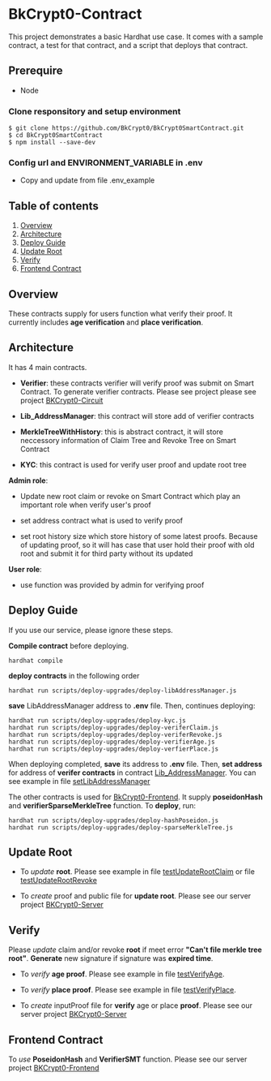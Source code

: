 # BkCrypt0-Contract

This project demonstrates a basic Hardhat use case. It comes with a sample contract, a test for that contract, and a script that deploys that contract.

## Prerequire
- Node

### Clone responsitory and setup environment

```
$ git clone https://github.com/BkCrypt0/BkCrypt0SmartContract.git
$ cd BkCrypt0SmartContract
$ npm install --save-dev
```

### Config url and ENVIRONMENT_VARIABLE in .env

- Copy and update from file .env_example

## Table of contents
1. [Overview](#Overview)
2. [Architecture](#Architecture)
3. [Deploy Guide](#Deploy-Guide)
4. [Update Root](#Update-Root)
5. [Verify](#Verify)
6. [Frontend Contract](#Frontend-Contract)
## Overview

These contracts supply for users function what verify their proof.
It currently includes **age verification** and **place verification**.

## Architecture

It has 4 main contracts.

+ **Verifier**: these contracts verifier will verify proof was submit on Smart Contract. To generate verifier contracts. Please see project please see project [BKCrypt0-Circuit](https://github.com/BkCrypt0/BkCrypt0-Circuit.git)

+ **Lib_AddressManager**: this contract will store add of verifier contracts

+ **MerkleTreeWithHistory**: this is abstract contract, it will store neccessory information of Claim Tree and Revoke Tree on Smart Contract

+ **KYC**: this contract is used for verify user proof and update root tree

**Admin role**:

- Update new root claim or revoke on Smart Contract which play an important role when verify user's proof

- set address contract what is used to verify proof

- set root history size which store history of some latest proofs. Because of updating proof, so it will has case that user hold their proof with old root and submit it for third party without its updated

**User role**:

- use function was provided by admin for verifying proof

## Deploy Guide

If you use our service, please ignore these steps.

**Compile contract** before deploying.

```
hardhat compile
```

**deploy contracts** in the following order

```
hardhat run scripts/deploy-upgrades/deploy-libAddressManager.js
```

**save** LibAddressManager address to **.env** file. Then, continues deploying:

```
hardhat run scripts/deploy-upgrades/deploy-kyc.js
hardhat run scripts/deploy-upgrades/deploy-veriferClaim.js
hardhat run scripts/deploy-upgrades/deploy-veriferRevoke.js
hardhat run scripts/deploy-upgrades/deploy-verifierAge.js
hardhat run scripts/deploy-upgrades/deploy-verfierPlace.js
```

When deploying completed, **save** its address to **.env** file. Then, **set address** for address of **verifer contracts** in contract [Lib_AddressManager](https://github.com/BkCrypt0/BkCrypto-Contract/blob/main/contracts/lib/Lib_AddressManager.sol). You can see example in file [setLibAddressManager](https://github.com/BkCrypt0/BkCrypto-Contract/tree/main/scripts/sdk/examples/setLibAddressManager.js)

The other contracts is used for [BkCrypt0-Frontend](https://github.com/BkCrypt0/BkCrypt0-Frontend.git). It supply **poseidonHash** and **verifierSparseMerkleTree** function. To **deploy**, run:

```
hardhat run scripts/deploy-upgrades/deploy-hashPoseidon.js
hardhat run scripts/deploy-upgrades/deploy-sparseMerkleTree.js
```

## Update Root

- To *update* **root**. Please see example in file [testUpdateRootClaim](https://github.com/BkCrypt0/BkCrypto-Contract/tree/main/test/testUpdateRootClaim.test.js) or file [testUpdateRootRevoke](https://github.com/BkCrypt0/BkCrypto-Contract/tree/main/test/testUpdateRootRevoke.test.js)

- To *create* proof and public file for **update root**. Please see our server project [BKCrypt0-Server](https://github.com/BkCrypt0/BkCrypto-Server.git)

## Verify

Please *update* claim and/or revoke **root** if meet error **"Can't file merkle tree root"**.
**Generate** new signature if signature was **expired time**.

- To *verify* **age proof**. Please see example in file [testVerifyAge](https://github.com/BkCrypt0/BkCrypto-Contract/tree/main/test/testVerifyAge.test.js).

- To *verify* **place proof**. Please see example in file [testVerifyPlace](https://github.com/BkCrypt0/BkCrypto-Contract/tree/main/test/testVerifyPlace.test.js).

- To *create* inputProof file for **verify** age or place **proof**. Please see our server project [BKCrypt0-Server](https://github.com/BkCrypt0/BkCrypto-Server.git)

## Frontend Contract

To *use* **PoseidonHash** and **VerifierSMT** function. Please see our server project [BKCrypt0-Frontend](https://github.com/BkCrypt0/BkCrypt0-Frontend.git)
